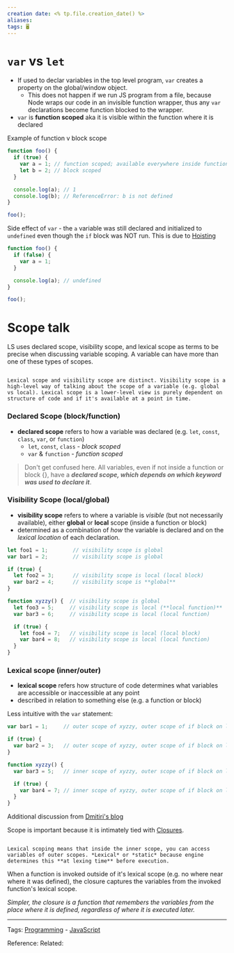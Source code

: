 ```yaml
---
creation date: <% tp.file.creation_date() %>
aliases: 
tags: 🖥️
---
```

# `var` vs `let`
- If used to declar variables in the top level program, `var` creates a property on the global/window object.
	- This does not happen if we run JS program from a file, because Node wraps our code in an invisible function wrapper, thus any `var` declarations become function blocked to the wrapper.  
- `var` is **function scoped** aka it is visible within the function where it is declared

Example of function v block scope
```js
function foo() {
  if (true) {
    var a = 1; // function scoped; available everywhere inside function
    let b = 2; // block scoped
  }

  console.log(a); // 1
  console.log(b); // ReferenceError: b is not defined
}

foo();
```

Side effect of `var` - the `a` variable was still declared and initialized to `undefined` even though the `if` block was NOT run. This is due to [Hoisting](./Hoisting.md#)
```js
function foo() {
  if (false) {
    var a = 1;
  }

  console.log(a); // undefined
}

foo();
```

# Scope talk
LS uses declared scope, visibility scope, and lexical scope as terms to be precise when discussing variable scoping. A variable can have more than one of these types of scopes.

```ad-hint

Lexical scope and visibility scope are distinct. Visibility scope is a high-level way of talking about the scope of a variable (e.g. global vs local). Lexical scope is a lower-level view is purely dependent on structure of code and if it's available at a point in time. 

```


### Declared Scope (block/function)
- **declared scope** refers to how a variable was declared (e.g. `let`, `const`, `class`, `var`, or `function`)
	- `let`, `const`, `class` - *block scoped*
	- `var` & `function` - *function scoped*

>Don't get confused here. All variables, even if not inside a function or block {}, have a ***declared scope, which depends on which keyword was used to declare it***. 
### Visibility Scope (local/global)
- **visibility scope** refers to where a variable is *visible* (but not necessarily available), either **global** or **local** scope (inside a function or block)
- determined as a combination of *how* the variable is declared and on the *lexical location* of each declaration.

```js
let foo1 = 1;        // visibility scope is global
var bar1 = 2;        // visibility scope is global

if (true) {
  let foo2 = 3;      // visibility scope is local (local block)
  var bar2 = 4;      // visibility scope is **global**
}

function xyzzy() {  // visibility scope is global
  let foo3 = 5;     // visibility scope is local (**local function)**
  var bar3 = 6;     // visibility scope is local (local function)

  if (true) {
    let foo4 = 7;   // visibility scope is local (local block)
    var bar4 = 8;   // visibility scope is local (local function)
  }
}
```
### Lexical scope (inner/outer)
- **lexical scope** refers how structure of code determines what variables are accessible or inaccessible at any point
- described in relation to something else (e.g. a function or block)

Less intuitive with the `var` statement:
```js
var bar1 = 1;     // outer scope of xyzzy, outer scope of if block on line 3

if (true) {
  var bar2 = 3;   // outer scope of xyzzy, outer scope of if block on line 3
}

function xyzzy() {
  var bar3 = 5;   // inner scope of xyzzy, outer scope of if block on line 10

  if (true) {
    var bar4 = 7; // inner scope of xyzzy, outer scope of if block on line 10
  }
}
```

Additional discussion from [Dmitiri's blog](https://dmitripavlutin.com/simple-explanation-of-javascript-closures/)

Scope is important because it is intimately tied with [Closures](./Closures.md). 

```ad-important

Lexical scoping means that inside the inner scope, you can access variables of outer scopes. *Lexical* or *static* because engine determines this **at lexing time** before execution.

```

When a function is invoked outside of it's lexical scope (e.g. no where near where it was defined), the closure captures the variables from the invoked function's lexical scope. 

*Simpler, the closure is a function that remembers the variables from the place where it is defined, regardless of where it is executed later.*

---
Tags: [Programming](Programming.md) - [JavaScript](./JavaScript.md)

Reference:
Related: 